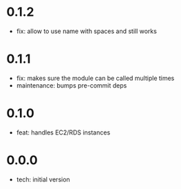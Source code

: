 0.1.2
=====

* fix: allow to use name with spaces and still works

0.1.1
=====

* fix: makes sure the module can be called multiple times
* maintenance: bumps pre-commit deps

0.1.0
=====

* feat: handles EC2/RDS instances

0.0.0
=====

* tech: initial version
